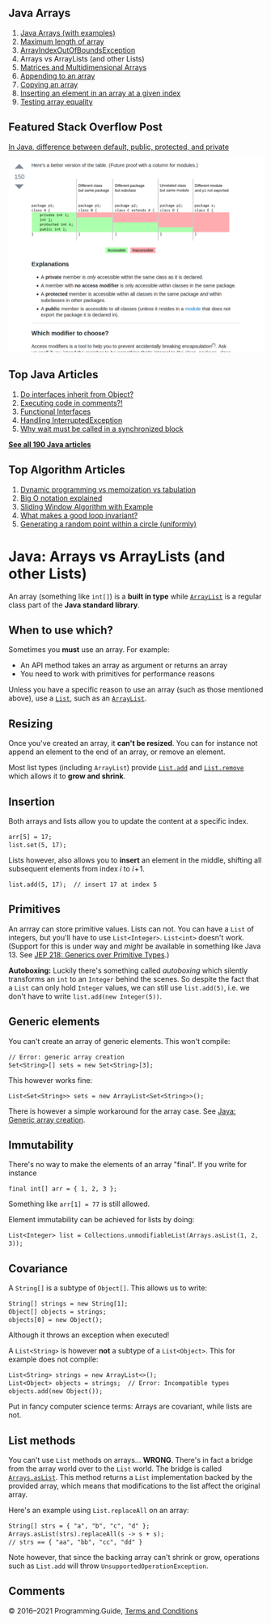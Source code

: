 ## Java Arrays

1.  [Java Arrays (with examples)](arrays.html)
2.  [Maximum length of array](array-maximum-length.html)
3.  [ArrayIndexOutOfBoundsException](arrayindexoutofboundsexception.html)
4.  Arrays vs ArrayLists (and other Lists)
5.  [Matrices and Multidimensional Arrays](matrices-and-multidimensional-arrays.html)
6.  [Appending to an array](array-append.html)
7.  [Copying an array](array-copy.html)
8.  [Inserting an element in an array at a given index](array-insert-at-index.html)
9.  [Testing array equality](testing-array-equality.html)

## Featured Stack Overflow Post

[In Java, difference between default, public, protected, and private](https://stackoverflow.com/a/33627846/276052)

[<img src="../images/so-featured-33627846.png" alt="StackOverflow screenshot thumbnail" class="screenshot" />](https://stackoverflow.com/a/33627846/276052)

## Top Java Articles

1.  [Do interfaces inherit from Object?](do-interfaces-inherit-from-object.html)
2.  [Executing code in comments?!](executing-code-in-comments.html)
3.  [Functional Interfaces](functional-interfaces.html)
4.  [Handling InterruptedException](handling-interrupted-exceptions.html)
5.  [Why wait must be called in a synchronized block](why-wait-must-be-in-synchronized.html)

[**See all 190 Java articles**](index.html)

## Top Algorithm Articles

1.  [Dynamic programming vs memoization vs tabulation](../dynamic-programming-vs-memoization-vs-tabulation.html)
2.  [Big O notation explained](../big-o-notation-explained.html)
3.  [Sliding Window Algorithm with Example](../sliding-window-example.html)
4.  [What makes a good loop invariant?](../what-makes-a-good-loop-invariant.html)
5.  [Generating a random point within a circle (uniformly)](../random-point-within-circle.html)

# Java: Arrays vs ArrayLists (and other Lists)

An array (something like `int[]`) is a **built in type** while [`ArrayList`](https://docs.oracle.com/javase/8/docs/api/java/util/ArrayList.html) is a regular class part of the **Java standard library**.

## When to use which?

Sometimes you **must** use an array. For example:

- An API method takes an array as argument or returns an array
- You need to work with primitives for performance reasons

Unless you have a specific reason to use an array (such as those mentioned above), use a [`List`](https://docs.oracle.com/javase/8/docs/api/java/util/List.html), such as an [`ArrayList`](https://docs.oracle.com/javase/8/docs/api/java/util/ArrayList.html).

## Resizing

Once you've created an array, it **can't be resized**. You can for instance not append an element to the end of an array, or remove an element.

Most list types (including `ArrayList`) provide [`List.add`](https://docs.oracle.com/javase/8/docs/api/java/util/List.html#add-E-) and [`List.remove`](https://docs.oracle.com/javase/8/docs/api/java/util/List.html#remove-int-) which allows it to **grow and shrink**.

## Insertion

Both arrays and lists allow you to update the content at a specific index.

    arr[5] = 17;
    list.set(5, 17);

Lists however, also allows you to **insert** an element in the middle, shifting all subsequent elements from index _i_ to *i* + 1.

    list.add(5, 17);  // insert 17 at index 5

## Primitives

An arrray can store primitive values. Lists can not. You can have a `List` of integers, but you'll have to use `List<Integer>`. `List<int>` doesn't work. (Support for this is under way and _might_ be available in something like Java 13. See [JEP 218: Generics over Primitive Types](http://openjdk.java.net/jeps/218).)

**Autoboxing:** Luckily there's something called _autoboxing_ which silently transforms an `int` to an `Integer` behind the scenes. So despite the fact that a `List` can only hold `Integer` values, we can still use `list.add(5)`, i.e. we don't have to write `list.add(new Integer(5))`.

## Generic elements

You can't create an array of generic elements. This won't compile:

    // Error: generic array creation
    Set<String>[] sets = new Set<String>[3];

This however works fine:

    List<Set<String>> sets = new ArrayList<Set<String>>();

There is however a simple workaround for the array case. See [Java: Generic array creation](generic-array-creation.html).

## Immutability

There's no way to make the elements of an array "final". If you write for instance

    final int[] arr = { 1, 2, 3 };

Something like `arr[1] = 77` is still allowed.

Element immutability can be achieved for lists by doing:

    List<Integer> list = Collections.unmodifiableList(Arrays.asList(1, 2, 3));

## Covariance

A `String[]` is a subtype of `Object[]`. This allows us to write:

    String[] strings = new String[1];
    Object[] objects = strings;
    objects[0] = new Object();

Although it throws an exception when executed!

A `List<String>` is however **not** a subtype of a `List<Object>`. This for example does not compile:

    List<String> strings = new ArrayList<>();
    List<Object> objects = strings;  // Error: Incompatible types
    objects.add(new Object());

Put in fancy computer science terms: Arrays are covariant, while lists are not.

## List methods

You can't use `List` methods on arrays… **WRONG**. There's in fact a bridge from the array world over to the `List` world. The bridge is called [`Arrays.asList`](https://docs.oracle.com/javase/8/docs/api/java/util/Arrays.html#asList-T...-). This method returns a `List` implementation backed by the provided array, which means that modifications to the list affect the original array.

Here's an example using `List.replaceAll` on an array:

    String[] strs = { "a", "b", "c", "d" };
    Arrays.asList(strs).replaceAll(s -> s + s);
    // strs == { "aa", "bb", "cc", "dd" }

Note however, that since the backing array can't shrink or grow, operations such as `List.add` will throw `UnsupportedOperationException`.

## Comments

© 2016–2021 Programming.Guide, [Terms and Conditions](../terms-and-conditions.html)
